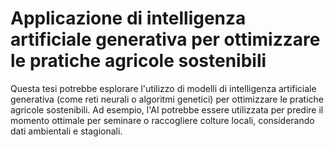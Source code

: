 # Applicazione di intelligenza artificiale generativa per ottimizzare le pratiche agricole sostenibili

Questa tesi potrebbe esplorare l'utilizzo di modelli di intelligenza artificiale
generativa (come reti neurali o algoritmi genetici) per ottimizzare le pratiche agricole
sostenibili. Ad esempio, l'AI potrebbe essere utilizzata per predire il momento ottimale per
seminare o raccogliere colture locali, considerando dati ambientali e stagionali.
